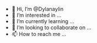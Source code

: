 - 👋 Hi, I’m @Dylanaylin
- 👀 I’m interested in ...
- 🌱 I’m currently learning ...
- 💞️ I’m looking to collaborate on ...
- 📫 How to reach me ...

<!---
Dylanaylin/Dylanaylin is a ✨ special ✨ repository because its `README.md` (this file) appears on your GitHub profile.
You can click the Preview link to take a look at your changes.
--->
